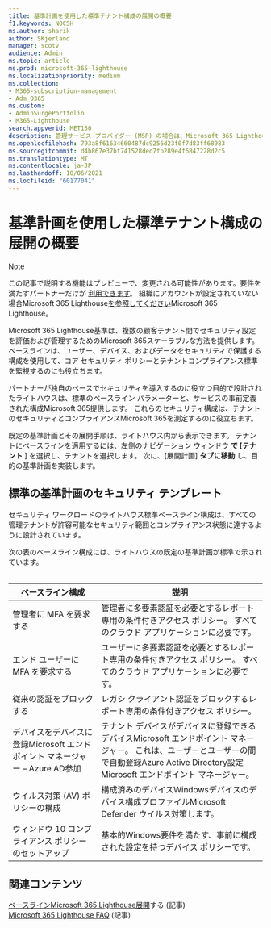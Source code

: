 ```yaml
---
title: 基準計画を使用した標準テナント構成の展開の概要
f1.keywords: NOCSH
ms.author: sharik
author: SKjerland
manager: scotv
audience: Admin
ms.topic: article
ms.prod: microsoft-365-lighthouse
ms.localizationpriority: medium
ms.collection:
- M365-subscription-management
- Adm_O365
ms.custom:
- AdminSurgePortfolio
- M365-Lighthouse
search.appverid: MET150
description: 管理サービス プロバイダー (MSP) の場合は、Microsoft 365 Lighthouseを使用して標準的なテナント構成を展開する方法について説明します。
ms.openlocfilehash: 793a8f61634660487dc9256d23f0f7d83ff68983
ms.sourcegitcommit: d4b867e37bf741528ded7fb289e4f6847228d2c5
ms.translationtype: MT
ms.contentlocale: ja-JP
ms.lasthandoff: 10/06/2021
ms.locfileid: "60177041"
---
```

# <a name="overview-of-using-baselines-to-deploy-standard-tenant-configurations"></a>基準計画を使用した標準テナント構成の展開の概要 

> [!NOTE]
> この記事で説明する機能はプレビューで、変更される可能性があります。要件を満たすパートナーだけが [利用できます](m365-lighthouse-requirements.md)。 組織にアカウントが設定されていない場合Microsoft 365 Lighthouse[を参照してください](m365-lighthouse-sign-up.md)Microsoft 365 Lighthouse。

Microsoft 365 Lighthouse基準は、複数の顧客テナント間でセキュリティ設定を評価および管理するためのMicrosoft 365スケーラブルな方法を提供します。 ベースラインは、ユーザー、デバイス、およびデータをセキュリティで保護する構成を使用して、コア セキュリティ ポリシーとテナントコンプライアンス標準を監視するのにも役立ちます。

パートナーが独自のペースでセキュリティを導入するのに役立つ目的で設計されたライトハウスは、標準のベースライン パラメーターと、サービスの事前定義された構成Microsoft 365提供します。 これらのセキュリティ構成は、テナントのセキュリティとコンプライアンスMicrosoft 365を測定するのに役立ちます。

既定の基準計画とその展開手順は、ライトハウス内から表示できます。 テナントにベースラインを適用するには、左側のナビゲーション ウィンドウ **で [テナント** ] を選択し、テナントを選択します。 次に、[展開計画] **タブに移動** し、目的の基準計画を実装します。

## <a name="standard-baseline-security-templates"></a>標準の基準計画のセキュリティ テンプレート

セキュリティ ワークロードのライトハウス標準ベースライン構成は、すべての管理テナントが許容可能なセキュリティ範囲とコンプライアンス状態に達するように設計されています。

次の表のベースライン構成には、ライトハウスの既定の基準計画が標準で示されています。<br><br>

| ベースライン構成 | 説明 |
|--|--|
| 管理者に MFA を要求する | 管理者に多要素認証を必要とするレポート専用の条件付きアクセス ポリシー。 すべてのクラウド アプリケーションに必要です。 |
| エンド ユーザーに MFA を要求する | ユーザーに多要素認証を必要とするレポート専用の条件付きアクセス ポリシー。 すべてのクラウド アプリケーションに必要です。 |
| 従来の認証をブロックする | レガシ クライアント認証をブロックするレポート専用の条件付きアクセス ポリシー。 |
| デバイスをデバイスに登録Microsoft エンドポイント マネージャー – Azure AD参加 | テナント デバイスがデバイスに登録できるデバイスMicrosoft エンドポイント マネージャー。 これは、ユーザーとユーザーの間で自動登録Azure Active Directory設定Microsoft エンドポイント マネージャー。 |
| ウイルス対策 (AV) ポリシーの構成 | 構成済みのデバイスWindowsデバイスのデバイス構成プロファイルMicrosoft Defender ウイルス対策します。 |
| ウィンドウ 10 コンプライアンス ポリシーのセットアップ | 基本的Windows要件を満たす、事前に構成された設定を持つデバイス ポリシーです。 |

## <a name="related-content"></a>関連コンテンツ

[ベースラインMicrosoft 365 Lighthouse展開](m365-lighthouse-deploy-baselines.md)する (記事)\
[Microsoft 365 Lighthouse FAQ](m365-lighthouse-faq.yml) (記事)
